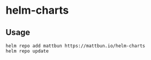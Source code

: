 # helm-charts

## Usage

```shell
helm repo add mattbun https://mattbun.io/helm-charts
helm repo update
```
